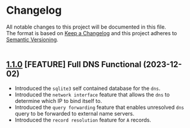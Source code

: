 # Changelog

All notable changes to this project will be documented in this file.<br/>
The format is based on [Keep a Changelog](http://keepachangelog.com/en/1.0.0/)
and this project adheres to [Semantic Versioning](http://semver.org/spec/v2.0.0.html).<br/><br/>

## [1.1.0](https://github.com/weebuinc/nameserver/tree/v1.1.0) [FEATURE] Full DNS Functional (2023-12-02)

- Introduced the `sqlite3` self contained database for the `dns`.
- Introduced the `network interface` feature that allows the `dns` to determine which IP to bind itself to.
- Introduced the `query forwarding` feature that enables unresolved `dns` query to be forwarded to external name servers.
- Introduced the `record resolution` feature for `A` records.
